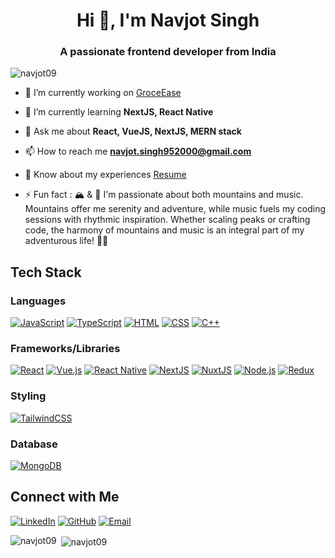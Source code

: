 <!--
# 👋 Hello, I'm Navjot Singh!

I'm a passionate Software Engineer with expertise in various technologies. Here's a glimpse of my tech stack:

## Tech Stack
[![React](https://img.shields.io/badge/React-61DAFB?style=for-the-badge&logo=react&logoColor=white)](https://reactjs.org/)
[![React Native](https://img.shields.io/badge/React_Native-61DAFB?style=for-the-badge&logo=react&logoColor=white)](https://reactnative.dev/)
[![Vue.js](https://img.shields.io/badge/Vue.js-4FC08D?style=for-the-badge&logo=vue.js&logoColor=white)](https://vuejs.org/)
[![Node.js](https://img.shields.io/badge/Node.js-339933?style=for-the-badge&logo=node.js&logoColor=white)](https://nodejs.org/)
[![Express.js](https://img.shields.io/badge/Express.js-000000?style=for-the-badge&logo=express&logoColor=white)](https://expressjs.com/)
[![MongoDB](https://img.shields.io/badge/MongoDB-47A248?style=for-the-badge&logo=mongodb&logoColor=white)](https://www.mongodb.com/)

Feel free to explore my repositories for projects built with these technologies!

## Connect with Me
[![LinkedIn](https://img.shields.io/badge/LinkedIn-0077B5?style=for-the-badge&logo=linkedin&logoColor=white)](https://www.linkedin.com/in/navjot-singh09/)
[![GitHub](https://img.shields.io/badge/GitHub-181717?style=for-the-badge&logo=github&logoColor=white)](https://github.com/navjot09)
[![Email](https://img.shields.io/badge/Email-D14836?style=for-the-badge&logo=gmail&logoColor=white)](mailto:navjot.singh952000@gmail.com)

Let's connect and code the future together! ✨ -->

<h1 align="center">Hi 👋, I'm Navjot Singh</h1>
<h3 align="center">A passionate frontend developer from India</h3>

<p align="left"> <img src="https://komarev.com/ghpvc/?username=navjot09&label=Profile%20views&color=0e75b6&style=flat" alt="navjot09" /> </p>

- 🔭 I’m currently working on [GroceEase](https://github.com/navjot09/GroceEase)

- 🌱 I’m currently learning **NextJS, React Native**

- 💬 Ask me about **React, VueJS, NextJS, MERN stack**

- 📫 How to reach me **navjot.singh952000@gmail.com**

- 📄 Know about my experiences [Resume](https://drive.google.com/file/d/1KE9sSEdrtV3APXWW2jDq66r0ay2UeqS9/view?usp=sharing)

- ⚡ Fun fact : 🏔️ & 🎵 I'm passionate about both mountains and music. Mountains offer me serenity and adventure, while music fuels my coding sessions with rhythmic inspiration. Whether scaling peaks or crafting code, the harmony of mountains and music is an integral part of my adventurous life! 🌄🎶

## Tech Stack
### Languages
[![JavaScript](https://img.shields.io/badge/JavaScript-F7DF1E?style=for-the-badge&logo=javascript&logoColor=black)](https://developer.mozilla.org/en-US/docs/Web/JavaScript)
[![TypeScript](https://img.shields.io/badge/TypeScript-3178C6?style=for-the-badge&logo=typescript&logoColor=white)](https://www.typescriptlang.org/)
[![HTML](https://img.shields.io/badge/HTML5-E34F26?style=for-the-badge&logo=html5&logoColor=white)](https://developer.mozilla.org/en-US/docs/Web/HTML)
[![CSS](https://img.shields.io/badge/CSS-1572B6?style=for-the-badge&logo=css3&logoColor=white)](https://developer.mozilla.org/en-US/docs/Web/CSS)
[![C++](https://img.shields.io/badge/C++-00599C?style=for-the-badge&logo=c%2B%2B&logoColor=white)](https://www.cplusplus.com/)

### Frameworks/Libraries
[![React](https://img.shields.io/badge/React-61DAFB?style=for-the-badge&logo=react&logoColor=white)](https://reactjs.org/)
[![Vue.js](https://img.shields.io/badge/Vue.js-4FC08D?style=for-the-badge&logo=vue.js&logoColor=white)](https://vuejs.org/)
[![React Native](https://img.shields.io/badge/React_Native-61DAFB?style=for-the-badge&logo=react&logoColor=white)](https://reactnative.dev/)
[![NextJS](https://img.shields.io/badge/NextJS-000000?style=for-the-badge&logo=next.js&logoColor=white)](https://nextjs.org/)
[![NuxtJS](https://img.shields.io/badge/NuxtJS-00C58E?style=for-the-badge&logo=nuxt.js&logoColor=white)](https://nuxtjs.org/)
[![Node.js](https://img.shields.io/badge/Node.js-339933?style=for-the-badge&logo=node.js&logoColor=white)](https://nodejs.org/)
[![Redux](https://img.shields.io/badge/Redux-764ABC?style=for-the-badge&logo=redux&logoColor=white)](https://redux.js.org/)


### Styling
[![TailwindCSS](https://img.shields.io/badge/TailwindCSS-38B2AC?style=for-the-badge&logo=tailwind-css&logoColor=white)](https://tailwindcss.com/)

### Database
[![MongoDB](https://img.shields.io/badge/MongoDB-47A248?style=for-the-badge&logo=mongodb&logoColor=white)](https://www.mongodb.com/)

## Connect with Me
[![LinkedIn](https://img.shields.io/badge/LinkedIn-0077B5?style=for-the-badge&logo=linkedin&logoColor=white)](https://www.linkedin.com/in/navjot-singh09/)
[![GitHub](https://img.shields.io/badge/GitHub-181717?style=for-the-badge&logo=github&logoColor=white)](https://github.com/navjot09)
[![Email](https://img.shields.io/badge/Email-D14836?style=for-the-badge&logo=gmail&logoColor=white)](mailto:navjot.singh952000@gmail.com)

<p><img align="left" src="https://github-readme-stats.vercel.app/api/top-langs?username=navjot09&show_icons=true&locale=en&layout=compact&theme=transparent" alt="navjot09" /></p>

<p>&nbsp;<img align="center" src="https://github-readme-stats.vercel.app/api?username=navjot09&show_icons=true&locale=en&theme=transparent" alt="navjot09" /></p>


<!--
**navjot09/navjot09** is a ✨ _special_ ✨ repository because its `README.md` (this file) appears on your GitHub profile.

Here are some ideas to get you started:

- 🔭 I’m currently working on ...
- 🌱 I’m currently learning ...
- 👯 I’m looking to collaborate on ...
- 🤔 I’m looking for help with ...
- 💬 Ask me about ...
- 📫 How to reach me: ...
- 😄 Pronouns: ...
- ⚡ Fun fact: ...
-->
